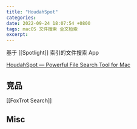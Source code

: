 ```yaml
---
title: "HoudahSpot"
categories: 
date: 2022-09-24 18:07:54 +0800
tags: macOS 文件搜索 全文检索
excerpt: 
---
```


基于 [[Spotlight]] 索引的文件搜索 App

[HoudahSpot — Powerful File Search Tool for Mac](https://www.houdah.com/houdahSpot/)


## 竞品

[[FoxTrot Search]]



## Misc


